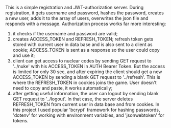 This is a simple registration and JWT-authorization server. During registration, it gets username and password, hashes the password, creates a new user, adds it to the array of users, overwrites the json file and responds with a message. Authorization process works far more interesting: 
1) it checks if the username and password are valid;
2) creates ACCESS_TOKEN and REFRESH_TOKEN; refresh token gets stored with current user in data base and is also sent to a client as cookie; ACCESS_TOKEN is sent as a response
so the user could copy and use it;
3) client can get access to nuclear codes by sending GET request to '../nuke' with his ACCESS_TOKEN in AUTH Bearer Token. But the access is limited for only 30 sec, and after expiring the client should get a new ACCESS_TOKEN by sending a blank GET request to '../refresh'. This is where the REFRESH_TOKEN in cookies joins the game. User doesn't need to
copy and paste, it works automatically;
4) after getting useful information, the user can logout by sending blank GET request to '../logout'. In that case, the server deletes REFRESH_TOKEN from current user in data base and from cookies.
In this project I used popular 'bcrypt' framework for hashing passwords, 'dotenv' for working with environment variables, and 'jsonwebtoken' for tokens.